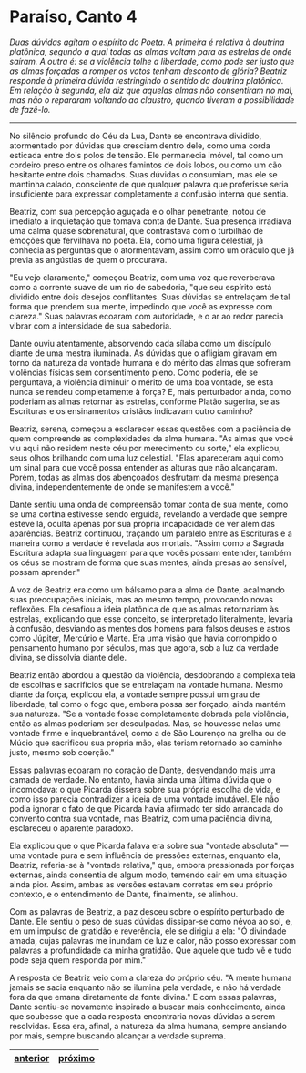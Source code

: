 # Paraíso, Canto 4

_Duas dúvidas agitam o espírito do Poeta. A primeira é relativa à doutrina platônica, segundo a qual todas as almas voltam para as estrelas de onde saíram. A outra é: se a violência tolhe a liberdade, como pode ser justo que as almas forçadas a romper os votos tenham desconto de glória? Beatriz responde à primeira dúvida restringindo o sentido da doutrina platônica. Em relação à segunda, ela diz que aquelas almas não consentiram no mal, mas não o repararam voltando ao claustro, quando tiveram a possibilidade de fazê-lo._

---

No silêncio profundo do Céu da Lua, Dante se encontrava dividido, atormentado por dúvidas que cresciam dentro dele, como uma corda esticada entre dois polos de tensão. Ele permanecia imóvel, tal como um cordeiro preso entre os olhares famintos de dois lobos, ou como um cão hesitante entre dois chamados. Suas dúvidas o consumiam, mas ele se mantinha calado, consciente de que qualquer palavra que proferisse seria insuficiente para expressar completamente a confusão interna que sentia.

Beatriz, com sua percepção aguçada e o olhar penetrante, notou de imediato a inquietação que tomava conta de Dante. Sua presença irradiava uma calma quase sobrenatural, que contrastava com o turbilhão de emoções que fervilhava no poeta. Ela, como uma figura celestial, já conhecia as perguntas que o atormentavam, assim como um oráculo que já previa as angústias de quem o procurava.

"Eu vejo claramente," começou Beatriz, com uma voz que reverberava como a corrente suave de um rio de sabedoria, "que seu espírito está dividido entre dois desejos conflitantes. Suas dúvidas se entrelaçam de tal forma que prendem sua mente, impedindo que você as expresse com clareza." Suas palavras ecoaram com autoridade, e o ar ao redor parecia vibrar com a intensidade de sua sabedoria.

Dante ouviu atentamente, absorvendo cada sílaba como um discípulo diante de uma mestra iluminada. As dúvidas que o afligiam giravam em torno da natureza da vontade humana e do mérito das almas que sofreram violências físicas sem consentimento pleno. Como poderia, ele se perguntava, a violência diminuir o mérito de uma boa vontade, se esta nunca se rendeu completamente à força? E, mais perturbador ainda, como poderiam as almas retornar às estrelas, conforme Platão sugerira, se as Escrituras e os ensinamentos cristãos indicavam outro caminho?

Beatriz, serena, começou a esclarecer essas questões com a paciência de quem compreende as complexidades da alma humana. "As almas que você viu aqui não residem neste céu por merecimento ou sorte," ela explicou, seus olhos brilhando com uma luz celestial. "Elas apareceram aqui como um sinal para que você possa entender as alturas que não alcançaram. Porém, todas as almas dos abençoados desfrutam da mesma presença divina, independentemente de onde se manifestem a você."

Dante sentiu uma onda de compreensão tomar conta de sua mente, como se uma cortina estivesse sendo erguida, revelando a verdade que sempre esteve lá, oculta apenas por sua própria incapacidade de ver além das aparências. Beatriz continuou, traçando um paralelo entre as Escrituras e a maneira como a verdade é revelada aos mortais. "Assim como a Sagrada Escritura adapta sua linguagem para que vocês possam entender, também os céus se mostram de forma que suas mentes, ainda presas ao sensível, possam aprender."

A voz de Beatriz era como um bálsamo para a alma de Dante, acalmando suas preocupações iniciais, mas ao mesmo tempo, provocando novas reflexões. Ela desafiou a ideia platônica de que as almas retornariam às estrelas, explicando que esse conceito, se interpretado literalmente, levaria à confusão, desviando as mentes dos homens para falsos deuses e astros como Júpiter, Mercúrio e Marte. Era uma visão que havia corrompido o pensamento humano por séculos, mas que agora, sob a luz da verdade divina, se dissolvia diante dele.

Beatriz então abordou a questão da violência, desdobrando a complexa teia de escolhas e sacrifícios que se entrelaçam na vontade humana. Mesmo diante da força, explicou ela, a vontade sempre possui um grau de liberdade, tal como o fogo que, embora possa ser forçado, ainda mantém sua natureza. "Se a vontade fosse completamente dobrada pela violência, então as almas poderiam ser desculpadas. Mas, se houvesse nelas uma vontade firme e inquebrantável, como a de São Lourenço na grelha ou de Múcio que sacrificou sua própria mão, elas teriam retornado ao caminho justo, mesmo sob coerção."

Essas palavras ecoaram no coração de Dante, desvendando mais uma camada de verdade. No entanto, havia ainda uma última dúvida que o incomodava: o que Picarda dissera sobre sua própria escolha de vida, e como isso parecia contradizer a ideia de uma vontade imutável. Ele não podia ignorar o fato de que Picarda havia afirmado ter sido arrancada do convento contra sua vontade, mas Beatriz, com uma paciência divina, esclareceu o aparente paradoxo.

Ela explicou que o que Picarda falava era sobre sua "vontade absoluta" — uma vontade pura e sem influência de pressões externas, enquanto ela, Beatriz, referia-se à "vontade relativa," que, embora pressionada por forças externas, ainda consentia de algum modo, temendo cair em uma situação ainda pior. Assim, ambas as versões estavam corretas em seu próprio contexto, e o entendimento de Dante, finalmente, se alinhou.

Com as palavras de Beatriz, a paz desceu sobre o espírito perturbado de Dante. Ele sentiu o peso de suas dúvidas dissipar-se como névoa ao sol, e, em um impulso de gratidão e reverência, ele se dirigiu a ela: "Ó divindade amada, cujas palavras me inundam de luz e calor, não posso expressar com palavras a profundidade da minha gratidão. Que aquele que tudo vê e tudo pode seja quem responda por mim."

A resposta de Beatriz veio com a clareza do próprio céu. "A mente humana jamais se sacia enquanto não se ilumina pela verdade, e não há verdade fora da que emana diretamente da fonte divina." E com essas palavras, Dante sentiu-se novamente inspirado a buscar mais conhecimento, ainda que soubesse que a cada resposta encontraria novas dúvidas a serem resolvidas. Essa era, afinal, a natureza da alma humana, sempre ansiando por mais, sempre buscando alcançar a verdade suprema.

| [anterior](/c_paraiso/3/README.md) | [próximo](/c_paraiso/5/README.md) |
|----------|---------|